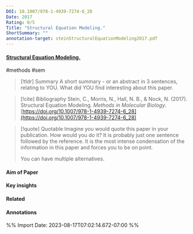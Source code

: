 ```yaml
---
DOI: 10.1007/978-1-4939-7274-6_28
Date: 2017
Rating: 0/5
Title: "Structural Equation Modeling."
ShortSummary: ""
annotation-target: steinStructuralEquationModeling2017.pdf
---
```



#### [Structural Equation Modeling.](steinStructuralEquationModeling2017.pdf)


#methods #sem 

> [!tldr] Summary
> A short summary - or an abstract in 3 sentences, relating to YOU. What did YOU find interesting about this paper. 

> [!cite] Bibliography
>Stein, C., Morris, N., Hall, N. B., & Nock, N. (2017). Structural Equation Modeling. _Methods in Molecular Biology_. [https://doi.org/10.1007/978-1-4939-7274-6_28](https://doi.org/10.1007/978-1-4939-7274-6_28)

> [!quote] Quotable
> Imagine you would quote this paper in your publication. How would you do it? It is probably just one sentence followed by the reference. It is the most intense condensation of the information in this paper and forces you to be on point. 
> 
> You can have multiple alternatives. 


#### Aim of Paper


#### Key insights 


#### Related

#### Annotations





%% Import Date: 2023-08-17T07:02:14.672-07:00 %%
